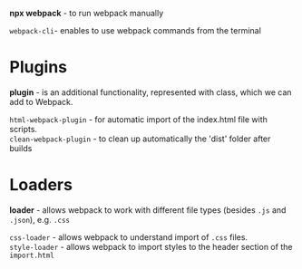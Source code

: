 **npx webpack** - to run webpack manually<br/>

`webpack-cli`- enables to use webpack commands from the terminal

# Plugins

**plugin** - is an additional functionality, represented with class, which we can add to Webpack.

`html-webpack-plugin` - for automatic import of the index.html file with scripts.</br>
`clean-webpack-plugin` - to clean up automatically the 'dist' folder after builds

# Loaders

__loader__ - allows webpack to work with different file types (besides `.js` and `.json`), e.g. `.css`

`css-loader` - allows webpack to understand import of `.css` files.<br/>
`style-loader` - allows webpack to import styles to the header section of the `import.html`